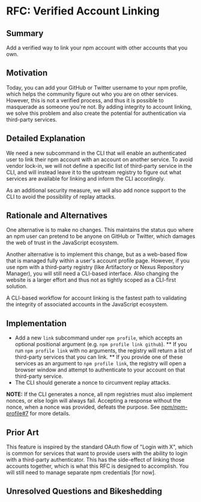 # RFC: Verified Account Linking

## Summary

Add a verified way to link your npm account with other accounts that you own.

## Motivation

Today, you can add your GitHub or Twitter username to your npm profile, which
helps the community figure out who you are on other services. However, this is
not a verified process, and thus it is possible to masquerade as someone you're
not. By adding integrity to account linking, we solve this problem and also
create the potential for authentication via third-party services.

## Detailed Explanation

We need a new subcommand in the CLI that will enable an authenticated user to
link their npm account with an account on another service. To avoid vendor
lock-in, we will not define a specific list of third-party service in the CLI,
and will instead leave it to the upstream registry to figure out what services
are available for linking and inform the CLI accordingly.

As an additional security measure, we will also add nonce support to the CLI to
avoid the possibility of replay attacks.

## Rationale and Alternatives

One alternative is to make no changes. This maintains the status quo where
an npm user can pretend to be anyone on GitHub or Twitter, which damages the web
of trust in the JavaScript ecosystem.

Another alternative is to implement this change, but as a web-based flow that is
managed fully within a user's account profile page. However, if you use npm with
a third-party registry (like Artifactory or Nexus Repository Manager), you will
still need a CLI-based interface. Also changing the website is a larger effort
and thus not as tightly scoped as a CLI-first solution.

A CLI-based workflow for account linking is the fastest path to
validating the integrity of associated accounts in the JavaScript ecosystem.

## Implementation

* Add a new `link` subcommand under `npm profile`, which accepts an optional positional argument (e.g. `npm profile link github`).
** If you run `npm profile link` with no arguments, the registry will return a list of third-party services that you can link.
** If you provide one of these services as an argument to `npm profile link`, the registry will open a browser window and attempt to authenticate to your account on that third-party service.
* The CLI should generate a nonce to circumvent replay attacks.

**NOTE:** If the CLI generates a nonce, all npm registries must also implement
nonces, or else login will always fail. Accepting a response without the nonce,
when a nonce was provided, defeats the purpose. See [npm/npm-profile#7](https://github.com/npm/npm-profile/issues/7)
for more details.

## Prior Art

This feature is inspired by the standard OAuth flow of "Login with X", which is
common for services that want to provide users with the ability to login with a
third-party authenticator. This has the side-effect of linking those accounts
together, which is what this RFC is designed to accomplish. You will still need
to manage separate npm credentials [for now].

## Unresolved Questions and Bikeshedding

